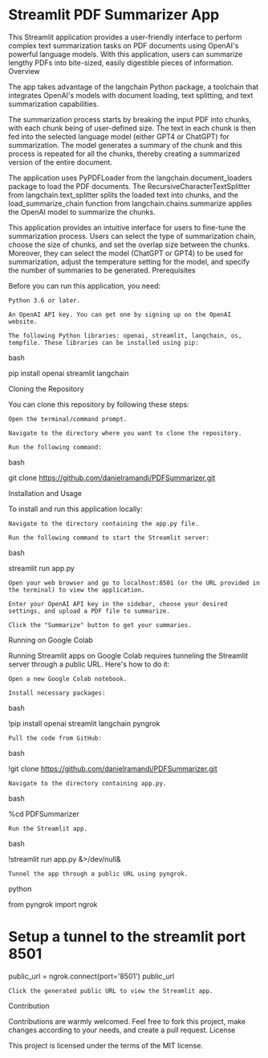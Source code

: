 # Streamlit PDF Summarizer App

This Streamlit application provides a user-friendly interface to perform complex text summarization tasks on PDF documents using OpenAI's powerful language models. With this application, users can summarize lengthy PDFs into bite-sized, easily digestible pieces of information.
Overview

The app takes advantage of the langchain Python package, a toolchain that integrates OpenAI's models with document loading, text splitting, and text summarization capabilities.

The summarization process starts by breaking the input PDF into chunks, with each chunk being of user-defined size. The text in each chunk is then fed into the selected language model (either GPT4 or ChatGPT) for summarization. The model generates a summary of the chunk and this process is repeated for all the chunks, thereby creating a summarized version of the entire document.

The application uses PyPDFLoader from the langchain.document_loaders package to load the PDF documents. The RecursiveCharacterTextSplitter from langchain.text_splitter splits the loaded text into chunks, and the load_summarize_chain function from langchain.chains.summarize applies the OpenAI model to summarize the chunks.

This application provides an intuitive interface for users to fine-tune the summarization process. Users can select the type of summarization chain, choose the size of chunks, and set the overlap size between the chunks. Moreover, they can select the model (ChatGPT or GPT4) to be used for summarization, adjust the temperature setting for the model, and specify the number of summaries to be generated.
Prerequisites

Before you can run this application, you need:

    Python 3.6 or later.

    An OpenAI API key. You can get one by signing up on the OpenAI website.

    The following Python libraries: openai, streamlit, langchain, os, tempfile. These libraries can be installed using pip:

bash

pip install openai streamlit langchain

Cloning the Repository

You can clone this repository by following these steps:

    Open the terminal/command prompt.

    Navigate to the directory where you want to clone the repository.

    Run the following command:

bash

git clone https://github.com/danielramandi/PDFSummarizer.git

Installation and Usage

To install and run this application locally:

    Navigate to the directory containing the app.py file.

    Run the following command to start the Streamlit server:

bash

streamlit run app.py

    Open your web browser and go to localhost:8501 (or the URL provided in the terminal) to view the application.

    Enter your OpenAI API key in the sidebar, choose your desired settings, and upload a PDF file to summarize.

    Click the "Summarize" button to get your summaries.

Running on Google Colab

Running Streamlit apps on Google Colab requires tunneling the Streamlit server through a public URL. Here's how to do it:

    Open a new Google Colab notebook.

    Install necessary packages:

bash

!pip install openai streamlit langchain pyngrok

    Pull the code from GitHub:

bash

!git clone https://github.com/danielramandi/PDFSummarizer.git

    Navigate to the directory containing app.py.

bash

%cd PDFSummarizer

    Run the Streamlit app.

bash

!streamlit run app.py &>/dev/null&

    Tunnel the app through a public URL using pyngrok.

python

from pyngrok import ngrok
# Setup a tunnel to the streamlit port 8501
public_url = ngrok.connect(port='8501')
public_url

    Click the generated public URL to view the Streamlit app.

Contribution

Contributions are warmly welcomed. Feel free to fork this project, make changes according to your needs, and create a pull request.
License

This project is licensed under the terms of the MIT license.
